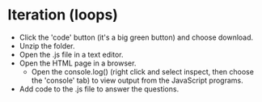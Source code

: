 # Iteration (loops)
* Click the 'code' button (it's a big green button) and choose download.
* Unzip the folder.
* Open the .js file in a text editor.
* Open the HTML page in a browser.
	- Open the console.log() (right click and select inspect, then choose the 'console' tab) to view output from the JavaScript programs.
* Add code to the .js file to answer the questions.

